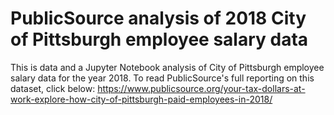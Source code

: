 # PublicSource analysis of 2018 City of Pittsburgh employee salary data
This is data and a Jupyter Notebook analysis of City of Pittsburgh employee salary data for the year 2018. 
To read PublicSource's full reporting on this dataset, click below:
https://www.publicsource.org/your-tax-dollars-at-work-explore-how-city-of-pittsburgh-paid-employees-in-2018/
